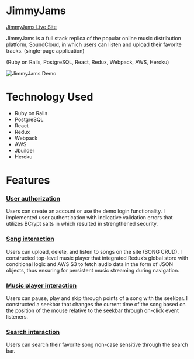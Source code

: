 # JimmyJams


[JimmyJams Live Site](https://jimmyjams.herokuapp.com/#/)


JimmyJams is a full stack replica of the popular online music distribution platform, SoundCloud,  in which users can listen and upload their favorite tracks.  (single-page application)

(Ruby on Rails, PostgreSQL, React, Redux, Webpack, AWS, Heroku)	

![JimmyJams Demo](https://github.com/jiminey/JimmyJams/blob/master/app/assets/images/demologin.gif?raw=true)

# Technology Used 

* Ruby on Rails
* PostgreSQL
* React
* Redux
* Webpack
* AWS
* Jbuilder
* Heroku

# Features 

### <u>User authorization </u>

Users can create an account or use the demo login functionality. I implemented user authentication with indicative validation errors that utilizes BCrypt salts in which resulted in strengthened security.

### <u> Song interaction </u>

Users can upload, delete, and listen to songs on the site (SONG CRUD). I constructed top-level music player that integrated Redux’s global store with conditional logic and AWS S3 to fetch audio data in the form of JSON objects, thus ensuring for persistent music streaming during navigation. 

### <u> Music player interaction </u>

Users can pause, play and skip through points of a song with the seekbar. I constructed a seekbar that changes the current time of the song based on the position of the mouse relative to the seekbar through on-click event listeners.

### <u> Search interaction </u>

Users can search their favorite song non-case sensitive through the search bar.




